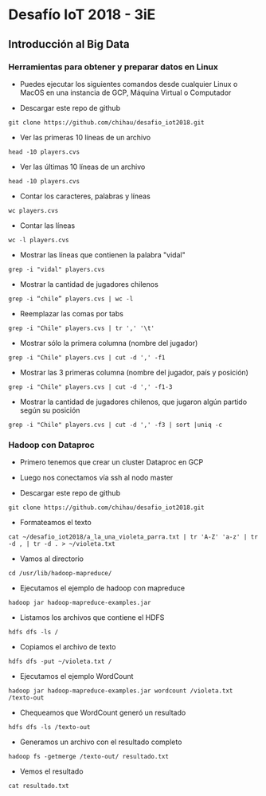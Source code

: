# Desafío IoT 2018 - 3iE

## Introducción al Big Data

### Herramientas para obtener y preparar datos en Linux

* Puedes ejecutar los siguientes comandos desde cualquier Linux o MacOS en una instancia de GCP, Máquina Virtual o Computador

* Descargar este repo de github
```
git clone https://github.com/chihau/desafio_iot2018.git
```

* Ver las primeras 10 líneas de un archivo
```
head -10 players.cvs
```

* Ver las últimas 10 líneas de un archivo
```
head -10 players.cvs
```

* Contar los caracteres, palabras y líneas
```
wc players.cvs
```

* Contar las líneas
```
wc -l players.cvs
```

* Mostrar las líneas que contienen la palabra "vidal"
```
grep -i "vidal" players.cvs
```

* Mostrar la cantidad de jugadores chilenos
```
grep -i “chile” players.cvs | wc -l
```

* Reemplazar las comas por tabs
```
grep -i "Chile" players.cvs | tr ',' '\t'
```

* Mostrar sólo la primera columna (nombre del jugador)
```
grep -i "Chile" players.cvs | cut -d ',' -f1
```

* Mostrar las 3 primeras columna (nombre del jugador, país y posición)
```
grep -i "Chile" players.cvs | cut -d ',' -f1-3
```

* Mostrar la cantidad de jugadores chilenos, que jugaron algún partido según su posición
```
grep -i "Chile" players.cvs | cut -d ',' -f3 | sort |uniq -c
```

### Hadoop con Dataproc

* Primero tenemos que crear un cluster Dataproc en GCP

* Luego nos conectamos vía ssh al nodo master

* Descargar este repo de github
```
git clone https://github.com/chihau/desafio_iot2018.git
```

* Formateamos el texto
```
cat ~/desafio_iot2018/a_la_una_violeta_parra.txt | tr 'A-Z' 'a-z' | tr -d , | tr -d . > ~/violeta.txt
```

* Vamos al directorio
```
cd /usr/lib/hadoop-mapreduce/
```

* Ejecutamos el ejemplo de hadoop con mapreduce
```
hadoop jar hadoop-mapreduce-examples.jar
```

* Listamos los archivos que contiene el HDFS
```
hdfs dfs -ls /
```

* Copiamos el archivo de texto 
```
hdfs dfs -put ~/violeta.txt /
```

* Ejecutamos el ejemplo WordCount
```
hadoop jar hadoop-mapreduce-examples.jar wordcount /violeta.txt /texto-out
```

* Chequeamos que WordCount generó un resultado
```
hdfs dfs -ls /texto-out
```

* Generamos un archivo con el resultado completo
```
hadoop fs -getmerge /texto-out/ resultado.txt
```

* Vemos el resultado
```
cat resultado.txt
```


